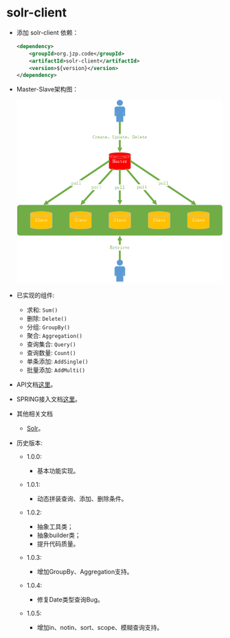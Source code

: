 # solr-client
+ 添加 solr-client 依赖：

    ```xml
    <dependency>
        <groupId>org.jzp.code</groupId>
        <artifactId>solr-client</artifactId>
        <version>${version}</version>
    </dependency>
    ```

+ Master-Slave架构图：
    
    ![](flow.png)
    
+ 已实现的组件:

    + 求和: ``Sum()``
    + 删除: ``Delete()``
    + 分组: ``GroupBy()``
    + 聚合: ``Aggregation()``
    + 查询集合: ``Query()``
    + 查询数量: ``Count()``
	+ 单条添加: ``AddSingle()``
	+ 批量添加: ``AddMulti()``

+ API文档[这里](API.md)。
 
+ SPRING接入文档[这里](SPRING.md)。

+ 其他相关文档

	+ [Solr](http://lucene.apache.org/solr/4_2_1/)。
    
+ 历史版本:

	+ 1.0.0:
		
		+ 基本功能实现。
	
	+ 1.0.1:
		
		+ 动态拼装查询、添加、删除条件。

	+ 1.0.2:

	    + 抽象工具类；
	    + 抽象builder类；
	    + 提升代码质量。

	+ 1.0.3:

	    + 增加GroupBy、Aggregation支持。

	+ 1.0.4:

	    + 修复Date类型查询Bug。
	    
	+ 1.0.5:
    
        + 增加in、notin、sort、scope、模糊查询支持。
